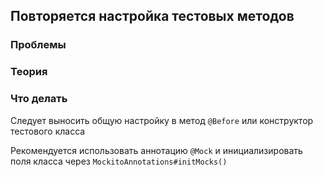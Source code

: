 ## Повторяется настройка тестовых методов

### Проблемы

### Теория

### Что делать
Следует выносить общую настройку в метод `@Before` или конструктор тестового класса

Рекомендуется использовать аннотацию `@Mock` и инициализировать поля класса через `MockitoAnnotations#initMocks()`
